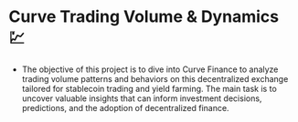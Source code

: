 # Curve Trading Volume & Dynamics 💹
* The objective of this project is to dive into Curve Finance to analyze trading volume patterns and behaviors on this decentralized exchange tailored for stablecoin trading and yield farming. The main task is to uncover valuable insights that can inform investment decisions, predictions, and the adoption of decentralized finance.
